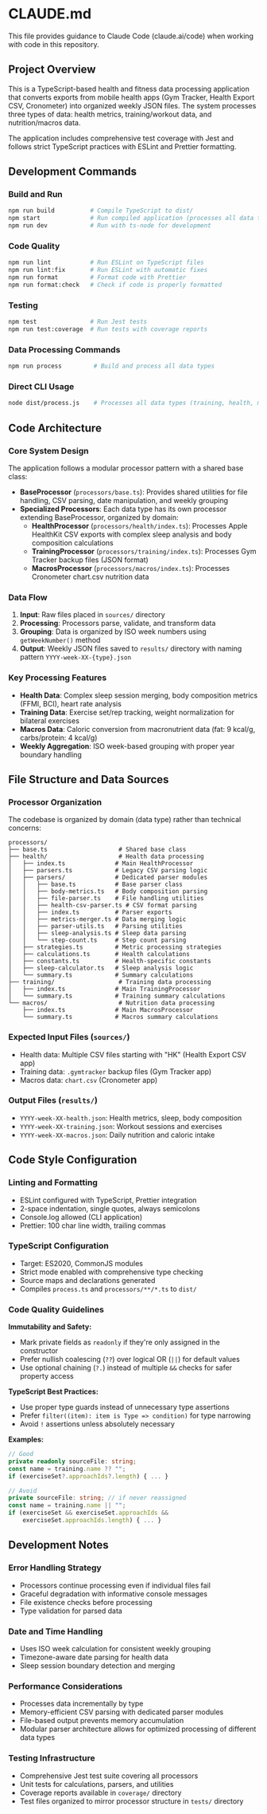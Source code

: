 # CLAUDE.md

This file provides guidance to Claude Code (claude.ai/code) when working with code in this repository.

## Project Overview

This is a TypeScript-based health and fitness data processing application that converts exports from mobile health apps (Gym Tracker, Health Export CSV, Cronometer) into organized weekly JSON files. The system processes three types of data: health metrics, training/workout data, and nutrition/macros data.

The application includes comprehensive test coverage with Jest and follows strict TypeScript practices with ESLint and Prettier formatting.

## Development Commands

### Build and Run

```bash
npm run build          # Compile TypeScript to dist/
npm start              # Run compiled application (processes all data types)
npm run dev            # Run with ts-node for development
```

### Code Quality

```bash
npm run lint           # Run ESLint on TypeScript files
npm run lint:fix       # Run ESLint with automatic fixes
npm run format         # Format code with Prettier
npm run format:check   # Check if code is properly formatted
```

### Testing

```bash
npm test               # Run Jest tests
npm run test:coverage  # Run tests with coverage reports
```

### Data Processing Commands

```bash
npm run process         # Build and process all data types
```

### Direct CLI Usage

```bash
node dist/process.js    # Processes all data types (training, health, macros)
```

## Code Architecture

### Core System Design

The application follows a modular processor pattern with a shared base class:

- **BaseProcessor** (`processors/base.ts`): Provides shared utilities for file handling,
  CSV parsing, date manipulation, and weekly grouping
- **Specialized Processors**: Each data type has its own processor extending
  BaseProcessor, organized by domain:
  - **HealthProcessor** (`processors/health/index.ts`): Processes Apple HealthKit
    CSV exports with complex sleep analysis and body composition calculations
  - **TrainingProcessor** (`processors/training/index.ts`): Processes Gym Tracker
    backup files (JSON format)
  - **MacrosProcessor** (`processors/macros/index.ts`): Processes Cronometer
    chart.csv nutrition data

### Data Flow

1. **Input**: Raw files placed in `sources/` directory
2. **Processing**: Processors parse, validate, and transform data
3. **Grouping**: Data is organized by ISO week numbers using `getWeekNumber()` method
4. **Output**: Weekly JSON files saved to `results/` directory with naming pattern `YYYY-week-XX-{type}.json`

### Key Processing Features

- **Health Data**: Complex sleep session merging, body composition metrics (FFMI, BCI), heart rate analysis
- **Training Data**: Exercise set/rep tracking, weight normalization for bilateral exercises
- **Macros Data**: Caloric conversion from macronutrient data (fat: 9 kcal/g, carbs/protein: 4 kcal/g)
- **Weekly Aggregation**: ISO week-based grouping with proper year boundary handling

## File Structure and Data Sources

### Processor Organization

The codebase is organized by domain (data type) rather than technical concerns:

```text
processors/
├── base.ts                    # Shared base class
├── health/                    # Health data processing
│   ├── index.ts              # Main HealthProcessor
│   ├── parsers.ts            # Legacy CSV parsing logic
│   ├── parsers/              # Dedicated parser modules
│   │   ├── base.ts           # Base parser class
│   │   ├── body-metrics.ts   # Body composition parsing
│   │   ├── file-parser.ts    # File handling utilities
│   │   ├── health-csv-parser.ts # CSV format parsing
│   │   ├── index.ts          # Parser exports
│   │   ├── metrics-merger.ts # Data merging logic
│   │   ├── parser-utils.ts   # Parsing utilities
│   │   ├── sleep-analysis.ts # Sleep data parsing
│   │   └── step-count.ts     # Step count parsing
│   ├── strategies.ts         # Metric processing strategies
│   ├── calculations.ts       # Health calculations
│   ├── constants.ts          # Health-specific constants
│   ├── sleep-calculator.ts   # Sleep analysis logic
│   └── summary.ts            # Summary calculations
├── training/                  # Training data processing
│   ├── index.ts              # Main TrainingProcessor
│   └── summary.ts            # Training summary calculations
└── macros/                    # Nutrition data processing
    ├── index.ts              # Main MacrosProcessor
    └── summary.ts            # Macros summary calculations
```

### Expected Input Files (`sources/`)

- Health data: Multiple CSV files starting with "HK" (Health Export CSV app)
- Training data: `.gymtracker` backup files (Gym Tracker app)
- Macros data: `chart.csv` (Cronometer app)

### Output Files (`results/`)

- `YYYY-week-XX-health.json`: Health metrics, sleep, body composition
- `YYYY-week-XX-training.json`: Workout sessions and exercises
- `YYYY-week-XX-macros.json`: Daily nutrition and caloric intake

## Code Style Configuration

### Linting and Formatting

- ESLint configured with TypeScript, Prettier integration
- 2-space indentation, single quotes, always semicolons
- Console.log allowed (CLI application)
- Prettier: 100 char line width, trailing commas

### TypeScript Configuration

- Target: ES2020, CommonJS modules
- Strict mode enabled with comprehensive type checking
- Source maps and declarations generated
- Compiles `process.ts` and `processors/**/*.ts` to `dist/`

### Code Quality Guidelines

**Immutability and Safety:**

- Mark private fields as `readonly` if they're only assigned in the constructor
- Prefer nullish coalescing (`??`) over logical OR (`||`) for default values
- Use optional chaining (`?.`) instead of multiple `&&` checks for safer
  property access

**TypeScript Best Practices:**

- Use proper type guards instead of unnecessary type assertions
- Prefer `filter((item): item is Type => condition)` for type narrowing
- Avoid `!` assertions unless absolutely necessary

**Examples:**

```typescript
// Good
private readonly sourceFile: string;
const name = training.name ?? "";
if (exerciseSet?.approachIds?.length) { ... }

// Avoid
private sourceFile: string; // if never reassigned
const name = training.name || "";
if (exerciseSet && exerciseSet.approachIds &&
    exerciseSet.approachIds.length) { ... }
```

## Development Notes

### Error Handling Strategy

- Processors continue processing even if individual files fail
- Graceful degradation with informative console messages
- File existence checks before processing
- Type validation for parsed data

### Date and Time Handling

- Uses ISO week calculation for consistent weekly grouping
- Timezone-aware date parsing for health data
- Sleep session boundary detection and merging

### Performance Considerations

- Processes data incrementally by type
- Memory-efficient CSV parsing with dedicated parser modules
- File-based output prevents memory accumulation
- Modular parser architecture allows for optimized processing of different data types

### Testing Infrastructure

- Comprehensive Jest test suite covering all processors
- Unit tests for calculations, parsers, and utilities
- Coverage reports available in `coverage/` directory
- Test files organized to mirror processor structure in `tests/` directory
